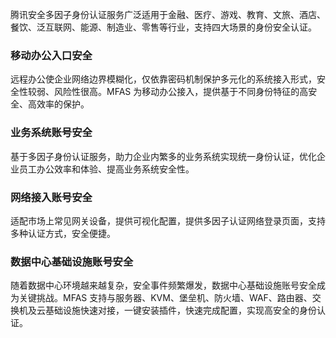 腾讯安全多因子身份认证服务广泛适用于金融、医疗、游戏、教育、文旅、酒店、餐饮、泛互联网、能源、制造业、零售等行业，支持四大场景的身份安全认证。

### 移动办公入口安全
远程办公使企业网络边界模糊化，仅依靠密码机制保护多元化的系统接入形式，安全性较弱、风险性很高。MFAS 为移动办公接入，提供基于不同身份特征的高安全、高效率的保护。

### 业务系统账号安全
基于多因子身份认证服务，助力企业内繁多的业务系统实现统一身份认证，优化企业员工办公效率和体验、提高业务系统安全性。

### 网络接入账号安全
适配市场上常见网关设备，提供可视化配置，提供多因子认证网络登录页面，支持多种认证方式，安全便捷。

### 数据中心基础设施账号安全
随着数据中心环境越来越复杂，安全事件频繁爆发，数据中心基础设施账号安全成为关键挑战。MFAS 支持与服务器、KVM、堡垒机、防火墙、WAF、路由器、交换机及云基础设施快速对接，一键安装插件，快速完成配置，实现高安全的身份认证。
